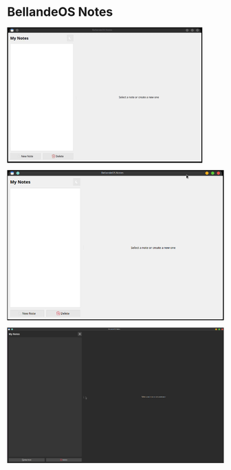 # BellandeOS Notes

![Demo GIF](bellandeos_notes.gif)

![Screenshot](bellandeos_notes.png)

![Screenshot](bellandeos_notes_2.png)

